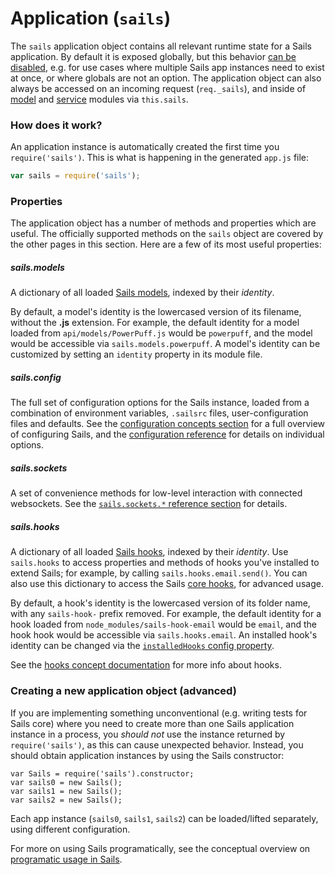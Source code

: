 # Application (`sails`)

The `sails` application object contains all relevant runtime state for a Sails application.
By default it is exposed globally, but this behavior [can be disabled](), e.g. for
use cases where multiple Sails app instances need to exist at once, or where globals
are not an option. The application object can also always be accessed on an incoming
request (`req._sails`), and inside of [model]() and [service]() modules via `this.sails`.

### How does it work?

An application instance is automatically created the first time you `require('sails')`.
This is what is happening in the generated `app.js` file:

```javascript
var sails = require('sails');
```

### Properties

The application object has a number of methods and properties which are useful.
The officially supported methods on the `sails` object are covered by the other
pages in this section.  Here are a few of its most useful properties:

##### sails.models

A dictionary of all loaded [Sails models](), indexed by their _identity_.

By default, a model's identity is the lowercased version of its filename, without the **.js** extension.  For example, the default identity for a model loaded from `api/models/PowerPuff.js` would be `powerpuff`, and the model would be accessible via `sails.models.powerpuff`.  A model's identity can be customized by setting an `identity` property in its module file.

##### sails.config

The full set of configuration options for the Sails instance, loaded from a combination of environment variables, `.sailsrc` files, user-configuration files and defaults.  See the [configuration concepts section]() for a full overview of configuring Sails, and the [configuration reference]() for details on individual options.

##### sails.sockets

A set of convenience methods for low-level interaction with connected websockets.  See the [`sails.sockets.*` reference section]() for details.

##### sails.hooks

A dictionary of all loaded [Sails hooks](), indexed by their _identity_.  Use `sails.hooks` to access properties and methods of hooks you've installed to extend Sails; for example, by calling `sails.hooks.email.send()`.  You can also use this dictionary to access the Sails [core hooks](), for advanced usage.

By default, a hook's identity is the lowercased version of its folder name, with any `sails-hook-` prefix removed.  For example, the default identity for a hook loaded from `node_modules/sails-hook-email` would be `email`, and the hook hook would be accessible via `sails.hooks.email`.  An installed hook's identity can be changed via the [`installedHooks` config property](http://sailsjs.org/documentation/concepts/extending-sails/hooks/using-hooks#?changing-the-way-sails-loads-an-installable-hook).

See the [hooks concept documentation]() for more info about hooks.

### Creating a new application object (advanced)

If you are implementing something unconventional (e.g. writing tests for Sails core)
where you need to create more than one Sails application instance in a process, you _should not_ use
the instance returned by `require('sails')`, as this can cause unexpected behavior.  Instead, you should
obtain application instances by using the Sails constructor:

```
var Sails = require('sails').constructor;
var sails0 = new Sails();
var sails1 = new Sails();
var sails2 = new Sails();
```

Each app instance (`sails0`, `sails1`, `sails2`) can be loaded/lifted separately,
using different configuration.

For more on using Sails programatically, see the conceptual overview on [programatic usage in Sails]().


<docmeta name="displayName" value="Application">
